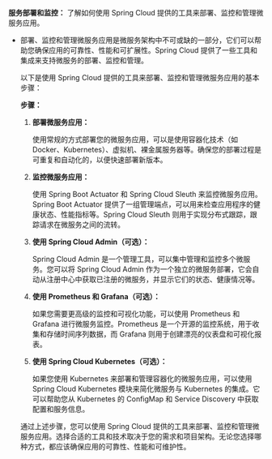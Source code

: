 **服务部署和监控：** 了解如何使用 Spring Cloud 提供的工具来部署、监控和管理微服务应用。

- 部署、监控和管理微服务应用是微服务架构中不可或缺的一部分，它们可以帮助您确保应用的可靠性、性能和可扩展性。Spring Cloud 提供了一些工具和集成来支持微服务的部署、监控和管理。

  以下是使用 Spring Cloud 提供的工具来部署、监控和管理微服务应用的基本步骤：

  **步骤：**

  1. **部署微服务应用：**

     使用常规的方式部署您的微服务应用，可以是使用容器化技术（如 Docker、Kubernetes）、虚拟机、裸金属服务器等。确保您的部署过程是可重复和自动化的，以便快速部署新版本。

  2. **监控微服务应用：**

     使用 Spring Boot Actuator 和 Spring Cloud Sleuth 来监控微服务应用。Spring Boot Actuator 提供了一组管理端点，可以用来检查应用程序的健康状态、性能指标等。Spring Cloud Sleuth 则用于实现分布式跟踪，跟踪请求在微服务之间的流转。

  3. **使用 Spring Cloud Admin（可选）：**

     Spring Cloud Admin 是一个管理工具，可以集中管理和监控多个微服务。您可以将 Spring Cloud Admin 作为一个独立的微服务部署，它会自动从注册中心中获取已注册的微服务，并显示它们的状态、健康情况等。

  4. **使用 Prometheus 和 Grafana（可选）：**

     如果您需要更高级的监控和可视化功能，可以使用 Prometheus 和 Grafana 进行微服务监控。Prometheus 是一个开源的监控系统，用于收集和存储时间序列数据，而 Grafana 则用于创建漂亮的仪表盘和可视化报表。

  5. **使用 Spring Cloud Kubernetes（可选）：**

     如果您使用 Kubernetes 来部署和管理容器化的微服务应用，可以使用 Spring Cloud Kubernetes 模块来简化微服务与 Kubernetes 的集成。它可以帮助您从 Kubernetes 的 ConfigMap 和 Service Discovery 中获取配置和服务信息。

  通过上述步骤，您可以使用 Spring Cloud 提供的工具来部署、监控和管理微服务应用。选择合适的工具和技术取决于您的需求和项目架构。无论您选择哪种方式，都应该确保应用的可靠性、性能和可维护性。